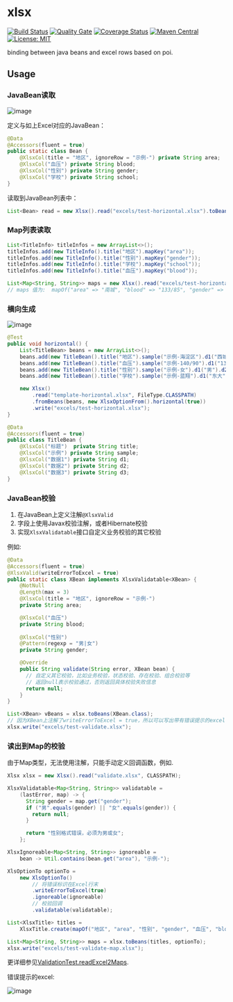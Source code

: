 # xlsx

[![Build Status](https://travis-ci.org/gobars/xlsx.svg?branch=master)](https://travis-ci.org/gobars/xlsx)
[![Quality Gate](https://sonarcloud.io/api/project_badges/measure?project=com.github.gobars%3Axlsx&metric=alert_status)](https://sonarcloud.io/dashboard/index/com.github.gobars%3Axlsx)
[![Coverage Status](https://coveralls.io/repos/github/gobars/xlsx/badge.svg?branch=master)](https://coveralls.io/github/gobars/xlsx?branch=master)
[![Maven Central](https://maven-badges.herokuapp.com/maven-central/com.github.gobars/xlsx/badge.svg?style=flat-square)](https://maven-badges.herokuapp.com/maven-central/com.github.gobars/xlsx/)
[![License: MIT](https://img.shields.io/badge/License-MIT-yellow.svg)](https://opensource.org/licenses/MIT)

binding between java beans and excel rows based on poi.

## Usage

### JavaBean读取

![image](https://user-images.githubusercontent.com/1940588/85396427-51265a80-b584-11ea-8ddf-c6bf39c5ed2b.png)

定义与如上Excel对应的JavaBean：

```java
@Data
@Accessors(fluent = true)
public static class Bean {
    @XlsxCol(title = "地区", ignoreRow = "示例-") private String area;
    @XlsxCol("血压") private String blood;
    @XlsxCol("性别") private String gender;
    @XlsxCol("学校") private String school;
}
```

读取到JavaBean列表中：

```java
List<Bean> read = new Xlsx().read("excels/test-horizontal.xlsx").toBeans(Bean.class);
```

### Map列表读取

```java
List<TitleInfo> titleInfos = new ArrayList<>();
titleInfos.add(new TitleInfo().title("地区").mapKey("area"));
titleInfos.add(new TitleInfo().title("性别").mapKey("gender"));
titleInfos.add(new TitleInfo().title("学校").mapKey("school"));
titleInfos.add(new TitleInfo().title("血压").mapKey("blood"));

List<Map<String, String>> maps = new Xlsx().read("excels/test-horizontal.xlsx").toBeans(titleInfos);
// maps 值为:  mapOf("area" => "南城", "blood" => "133/85", "gender" => "未知", "school" => "北大"));
```

### 横向生成

![image](https://user-images.githubusercontent.com/1940588/85288833-f8de5280-b4c8-11ea-80e1-8526ea61e58b.png)

```java
@Test
public void horizontal() {
    List<TitleBean> beans = new ArrayList<>();
    beans.add(new TitleBean().title("地区").sample("示例-海淀区").d1("西城").d2("东城").d3("南城"));
    beans.add(new TitleBean().title("血压").sample("示例-140/90").d1("135/90").d2("140/95").d3("133/85"));
    beans.add(new TitleBean().title("性别").sample("示例-女").d1("男").d2("女").d3("未知"));
    beans.add(new TitleBean().title("学校").sample("示例-蓝翔").d1("东大").d2("西大").d3("北大"));

    new Xlsx()
        .read("template-horizontal.xlsx", FileType.CLASSPATH)
        .fromBeans(beans, new XlsxOptionFrom().horizontal(true))
        .write("excels/test-horizontal.xlsx");
}

@Data
@Accessors(fluent = true)
public class TitleBean {
    @XlsxCol("标题")  private String title;
    @XlsxCol("示例") private String sample;
    @XlsxCol("数据1") private String d1;
    @XlsxCol("数据2") private String d2;
    @XlsxCol("数据3") private String d3;
}
```

### JavaBean校验

1. 在JavaBean上定义注解`@XlsxValid`
1. 字段上使用Javax校验注解，或者Hibernate校验
1. 实现`XlsxValidatable`接口自定义业务校验的其它校验

例如:

```java
@Data
@Accessors(fluent = true)
@XlsxValid(writeErrorToExcel = true)
public static class XBean implements XlsxValidatable<XBean> {
    @NotNull
    @Length(max = 3)
    @XlsxCol(title = "地区", ignoreRow = "示例-")
    private String area;

    @XlsxCol("血压")
    private String blood;
    
    @XlsxCol("性别")
    @Pattern(regexp = "男|女")
    private String gender;

    @Override
    public String validate(String error, XBean bean) {
      // 自定义其它校验，比如业务校验，状态校验、存在校验、组合校验等
      // 返回null表示校验通过，否则返回具体校验失败信息
      return null;
    }
}
```

```java
List<XBean> vBeans = xlsx.toBeans(XBean.class);
// 因为XBean上注解了writeErrorToExcel = true，所以可以写出带有错误提示的excel
xlsx.write("excels/test-validate.xlsx"); 
```

### 读出到Map的校验

由于Map类型，无法使用注解，只能手动定义回调函数，例如.

```java
Xlsx xlsx = new Xlsx().read("validate.xlsx", CLASSPATH);

XlsxValidatable<Map<String, String>> validatable =
    (lastError, map) -> {
      String gender = map.get("gender");
      if ("男".equals(gender) || "女".equals(gender)) {
        return null;
      }

      return "性别格式错误，必须为男或女";
    };

XlsxIgnoreable<Map<String, String>> ignoreable =
    bean -> Util.contains(bean.get("area"), "示例-");

XlsOptionTo optionTo =
    new XlsOptionTo()
        // 将错误标识在Excel行末
        .writeErrorToExcel(true)
        .ignoreable(ignoreable)
        // 校验回调
        .validatable(validatable);

List<XlsxTitle> titles =
    XlsxTitle.create(mapOf("地区", "area", "性别", "gender", "血压", "blood"));

List<Map<String, String>> maps = xlsx.toBeans(titles, optionTo);
xlsx.write("excels/test-validate-map.xlsx");
```

更详细参见[ValidationTest.readExcel2Maps](src/test/java/com/github/gobars/xlsx/ValidateTest.java).

错误提示的excel:

![image](https://user-images.githubusercontent.com/1940588/85397426-1b827100-b586-11ea-9c59-cfa7c140078b.png)
